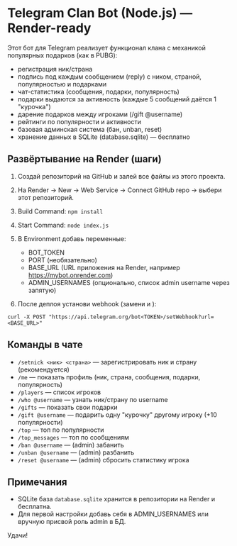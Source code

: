 # Telegram Clan Bot (Node.js) — Render-ready

Этот бот для Telegram реализует функционал клана с механикой популярных подарков (как в PUBG):
- регистрация ник/страна
- подпись под каждым сообщением (reply) с ником, страной, популярностью и подарками
- чат-статистика (сообщения, подарки, популярность)
- подарки выдаются за активность (каждые 5 сообщений даётся 1 "курочка")
- дарение подарков между игроками (/gift @username)
- рейтинги по популярности и активности
- базовая админская система (бан, unban, reset)
- хранение данных в SQLite (database.sqlite) — бесплатно

## Развёртывание на Render (шаги)

1. Создай репозиторий на GitHub и залей все файлы из этого проекта.
2. На Render → New → Web Service → Connect GitHub repo → выбери этот репозиторий.
3. Build Command: `npm install`
4. Start Command: `node index.js`
5. В Environment добавь переменные:
   - BOT_TOKEN
   - PORT (необязательно)
   - BASE_URL (URL приложения на Render, например https://mybot.onrender.com)
   - ADMIN_USERNAMES (опционально, список admin username через запятую)

6. После деплоя установи webhook (замени <TOKEN> и <URL>):
```
curl -X POST "https://api.telegram.org/bot<TOKEN>/setWebhook?url=<BASE_URL>"
```

## Команды в чате
- `/setnick <ник> <страна>` — зарегистрировать ник и страну (рекомендуется)
- `/me` — показать профиль (ник, страна, сообщения, подарки, популярность)
- `/players` — список игроков
- `/who @username` — узнать ник/страну по username
- `/gifts` — показать свои подарки
- `/gift @username` — подарить одну "курочку" другому игроку (+10 популярности)
- `/top` — топ по популярности
- `/top_messages` — топ по сообщениям
- `/ban @username` — (admin) забанить
- `/unban @username` — (admin) разбанить
- `/reset @username` — (admin) сбросить статистику игрока

## Примечания
- SQLite база `database.sqlite` хранится в репозитории на Render и бесплатна.
- Для первой настройки добавь себя в ADMIN_USERNAMES или вручную присвой роль admin в БД.

Удачи!